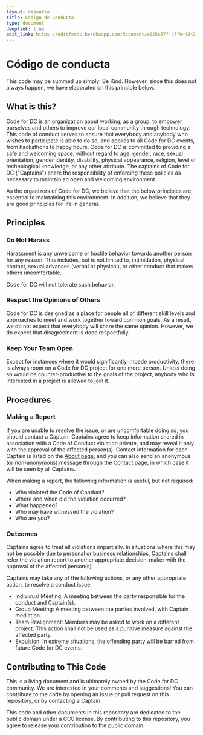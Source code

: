 ```yaml
---
layout: resource
title: Código de Conducta
type: document
deeplink: true
edit_link: https://editfordc.herokuapp.com/document/e025c67f-cff9-4042-afbf-a161384f36b4
---
```


# Código de conducta

This code may be summed up simply: Be Kind. However, since this does not always happen, we  have elaborated on this principle below.

## What is this?

Code for DC is an organization about working, as a group, to empower ourselves and others to improve our local community through technology. This code of conduct serves to ensure that everybody and anybody who wishes to participate is able to do so, and applies to all Code for DC events, from hackathons to happy hours. Code for DC is committed to providing a safe and welcoming space, without regard to age, gender, race, sexual orientation, gender identity, disability, physical appearance, religion, level of technological knowledge, or any other attribute. The captains of Code for DC ("Captains") share the responsibility of  enforcing these policies as necessary to maintain an open and welcoming environment.

As the organizers of Code for DC, we believe that the below principles are essential to maintaining this environment. In addition, we believe that they are good principles for life in general.

## Principles

### Do Not Harass

Harassment is any unwelcome or hostile behavior towards another person for any reason. This includes, but is not limited to, intimidation, physical contact, sexual advances (verbal or physical), or other conduct that makes others uncomfortable.

Code for DC will not tolerate such behavior.

### Respect the Opinions of Others

Code for DC is designed as a place for people all of different skill levels and approaches to meet and work together toward common goals. As a result, we do not expect that everybody will share the same opinion. However, we do expect that disagreement is done respectfully.

### Keep Your Team Open

Except for instances where it would significantly impede productivity, there is always room on a Code for DC project for one more person. Unless doing so would be counter-productive to the goals of the project, anybody who is interested in a project is allowed to join it.

## Procedures

### Making a Report

If you are unable to resolve the issue, or are uncomfortable doing so, you should contact a Captain. Captains agree to keep information shared in association with a Code of Conduct violation private, and may reveal it only with the approval of the affected person(s). Contact information for each Captain is listed on the [About page](/about.html), and you can also send an anonymous (or non-anonymous) message through the [Contact page](/contact.html), in which case it will be seen by all Captains.

When making a report, the following information is useful, but not required:

- Who violated the Code of Conduct?
- Where and when did the violation occurred?
- What happened?
- Who may have witnessed the violation?
- Who are you?

### Outcomes

Captains agree to treat all violations impartially. In situations where this may not be possible due to personal or business relationships, Captains shall refer the violation report to another appropriate decision-maker with the approval of the affected person(s).

Captains may take any of the following actions, or any other appropriate action, to resolve a conduct issue:

- Individual Meeting: A meeting between the party responsible for the conduct and Captain(s).
- Group Meeting: A meeting between the parties involved, with Captain mediation.
- Team Realignment: Members may be asked to work on a different project. This action shall not be used as a punitive measure against the affected party.
- Expulsion: In extreme situations, the offending party will be barred from future Code for DC events.

## Contributing to This Code

This is a living document and is ultimately owned by the Code for DC community. We are interested in your comments and suggestions! You can contribute to the code by opening an issue or pull request on this repository, or by contacting a Captain.

This code and other documents in this repository are dedicated to the public domain under a CC0 license. By contributing to this repository, you agree to release your contribution to the public domain.



